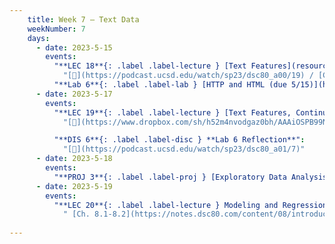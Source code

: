 ```yaml
---
    title: Week 7 – Text Data
    weekNumber: 7
    days:
      - date: 2023-5-15
        events:
          "**LEC 18**{: .label .label-lecture } [Text Features](resources/lectures/lec18/lec18.html)":
            "[🎥](https://podcast.ucsd.edu/watch/sp23/dsc80_a00/19) / [Ch. 8.1-8.2](https://notes.dsc80.com/content/08/introduction.html)"
          "**Lab 6**{: .label .label-lab } [HTTP and HTML (due 5/15)](https://github.com/dsc-courses/dsc80-2023-sp/blob/main/labs/06-http/lab.ipynb)":
      - date: 2023-5-17
        events:
          "**LEC 19**{: .label .label-lecture } [Text Features, Continued](resources/lectures/lec19/lec19.html)":
            "[🎥](https://www.dropbox.com/sh/h52m4nvodgaz0bh/AAAiOSPB99NSmEXcv5tdS66Ra?dl=0) / [Ch. 8.1-8.2](https://notes.dsc80.com/content/08/introduction.html)"

          "**DIS 6**{: .label .label-disc } **Lab 6 Reflection**":
            "[🎥](https://podcast.ucsd.edu/watch/sp23/dsc80_a01/7)"
      - date: 2023-5-18
        events:
          "**PROJ 3**{: .label .label-proj } [Exploratory Data Analysis 📊 (due 5/18, no checkpoint)](../project3)":
      - date: 2023-5-19
        events:
          "**LEC 20**{: .label .label-lecture } Modeling and Regression":
            " [Ch. 8.1-8.2](https://notes.dsc80.com/content/08/introduction.html)"
                
---
```

